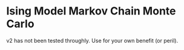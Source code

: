 # Ising Model Markov Chain Monte Carlo
v2 has not been tested throughly. Use for your own benefit (or peril).
